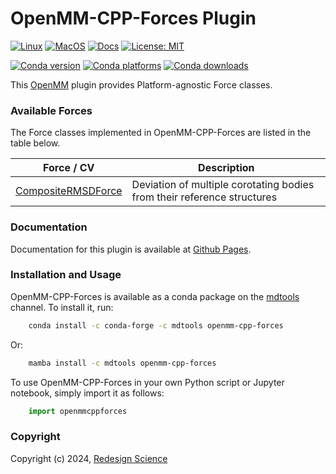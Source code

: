 OpenMM-CPP-Forces Plugin
========================

[![Linux](
    https://github.com/RedesignScience/openmm-cpp-forces/actions/workflows/Linux.yml/badge.svg
)](
    https://github.com/RedesignScience/openmm-cpp-forces/actions/workflows/Linux.yml
)
[![MacOS](
    https://github.com/RedesignScience/openmm-cpp-forces/actions/workflows/MacOS.yml/badge.svg
)](
    https://github.com/RedesignScience/openmm-cpp-forces/actions/workflows/MacOS.yml
)
[![Docs](
    https://github.com/RedesignScience/openmm-cpp-forces/actions/workflows/Docs.yml/badge.svg
)](
    https://github.com/RedesignScience/openmm-cpp-forces/actions/workflows/Docs.yml
)
[![License: MIT](
    https://img.shields.io/badge/License-MIT-green.svg
)](
    https://opensource.org/licenses/MIT
)

[![Conda version](
    https://img.shields.io/conda/v/mdtools/openmm-cpp-forces.svg
)](
    https://anaconda.org/mdtools/openmm-cpp-forces
)
[![Conda platforms](
    https://img.shields.io/conda/pn/mdtools/openmm-cpp-forces.svg
)](
    https://anaconda.org/mdtools/openmm-cpp-forces
)
[![Conda downloads](
    https://img.shields.io/conda/dn/mdtools/openmm-cpp-forces.svg
)](
    https://anaconda.org/mdtools/openmm-cpp-forces
)

This [OpenMM] plugin provides Platform-agnostic Force classes.


### Available Forces

The Force classes implemented in OpenMM-CPP-Forces are listed in the table below.

| Force / CV             | Description                                                             |
|------------------------|-------------------------------------------------------------------------|
| [CompositeRMSDForce]   | Deviation of multiple corotating bodies from their reference structures |

### Documentation

Documentation for this plugin is available at [Github Pages].


### Installation and Usage

OpenMM-CPP-Forces is available as a conda package on the [mdtools] channel. To install it, run:

```bash
    conda install -c conda-forge -c mdtools openmm-cpp-forces
```

Or:

```bash
    mamba install -c mdtools openmm-cpp-forces
```

To use OpenMM-CPP-Forces in your own Python script or Jupyter notebook, simply import it as follows:

```python
    import openmmcppforces
```

### Copyright

Copyright (c) 2024, [Redesign Science](https://www.redesignscience.com)


[CompositeRMSDForce]:
    https://RedesignScience.github.io/openmm-cpp-forces/pythonapi/CompositeRMSDForce.html
[Github Pages]:
    https://RedesignScience.github.io/openmm-cpp-forces
[mdtools]:
    https://anaconda.org/mdtools/openmm-cpp-forces
[OpenMM]:
    https://openmm.org
